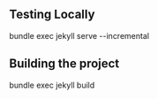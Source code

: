 
Testing Locally
---------------

bundle exec jekyll serve --incremental

Building the project
--------------------

bundle exec jekyll build

